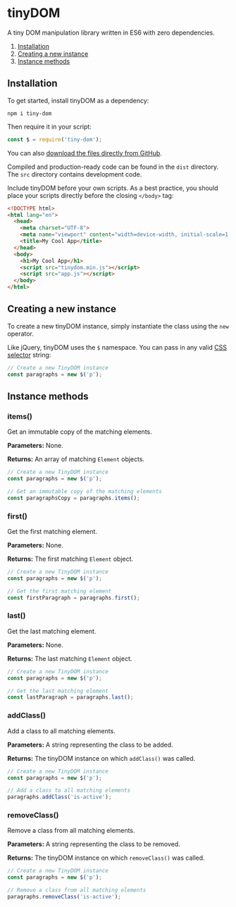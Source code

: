 # tinyDOM

A tiny DOM manipulation library written in ES6 with zero dependencies.

1. [Installation](#installation)
2. [Creating a new instance](#creating-a-new-instance)
3. [Instance methods](#instance-methods)

## Installation

To get started, install tinyDOM as a dependency:

```shell
npm i tiny-dom
```

Then require it in your script:

```js
const $ = require('tiny-dom');
```

You can also [download the files directly from GitHub](https://github.com/kieranbarker/tinyDOM/archive/main.zip).

Compiled and production-ready code can be found in the `dist` directory. The `src` directory contains development code.

Include tinyDOM before your own scripts. As a best practice, you should place your scripts directly before the closing `</body>` tag:

```html
<!DOCTYPE html>
<html lang="en">
  <head>
    <meta charset="UTF-8">
    <meta name="viewport" content="width=device-width, initial-scale=1.0">
    <title>My Cool App</title>
  </head>
  <body>
    <h1>My Cool App</h1>
    <script src="tinydom.min.js"></script>
    <script src="app.js"></script>
  </body>
</html>
```

## Creating a new instance

To create a new tinyDOM instance, simply instantiate the class using the `new` operator.

Like jQuery, tinyDOM uses the `$` namespace. You can pass in any valid [CSS selector](https://developer.mozilla.org/en-US/docs/Web/CSS/CSS_Selectors) string:

```js
// Create a new TinyDOM instance
const paragraphs = new $('p');
```

## Instance methods

### items()

Get an immutable copy of the matching elements.

**Parameters:** None.

**Returns:** An array of matching `Element` objects.

```js
// Create a new TinyDOM instance
const paragraphs = new $('p');

// Get an immutable copy of the matching elements
const paragraphsCopy = paragraphs.items();
```

### first()

Get the first matching element.

**Parameters:** None.

**Returns:** The first matching `Element` object.

```js
// Create a new TinyDOM instance
const paragraphs = new $('p');

// Get the first matching element
const firstParagraph = paragraphs.first();
```

### last()

Get the last matching element.

**Parameters:** None.

**Returns:** The last matching `Element` object.


```js
// Create a new TinyDOM instance
const paragraphs = new $('p');

// Get the last matching element
const lastParagraph = paragraphs.last();
```

### addClass()

Add a class to all matching elements.

**Parameters:** A string representing the class to be added.

**Returns:** The tinyDOM instance on which `addClass()` was called.


```js
// Create a new TinyDOM instance
const paragraphs = new $('p');

// Add a class to all matching elements
paragraphs.addClass('is-active');
```

### removeClass()

Remove a class from all matching elements.

**Parameters:** A string representing the class to be removed.

**Returns:** The tinyDOM instance on which `removeClass()` was called.

```js
// Create a new TinyDOM instance
const paragraphs = new $('p');

// Remove a class from all matching elements
paragraphs.removeClass('is-active');
```
